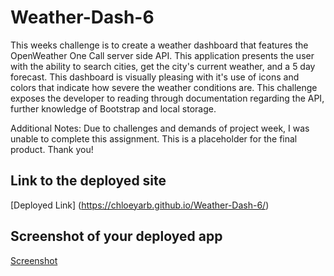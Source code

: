 # Weather-Dash-6

This weeks challenge is to create a weather dashboard that features the OpenWeather One Call server side API. This application presents the user with 
the ability to search cities, get the city's current weather, and a 5 day forecast. This dashboard is visually pleasing with it's use of icons and
colors that indicate how severe the weather conditions are. This challenge exposes the developer to reading through documentation regarding the API, further knowledge 
of Bootstrap and local storage.   

Additional Notes: Due to challenges and demands of project week, I was unable to complete this assignment. This is a placeholder for the final product. Thank you! 

## Link to the deployed site
[Deployed Link] (https://chloeyarb.github.io/Weather-Dash-6/)

## Screenshot of your deployed app
[Screenshot](./assets/images/weather-dash-screen-shot.png)